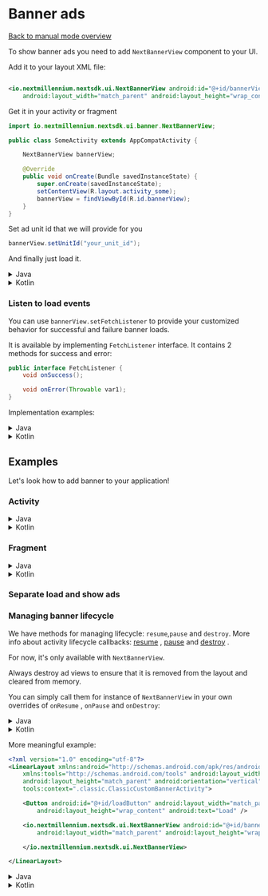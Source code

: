 # Banner ads

[Back to manual mode overview](https://github.com/nextmillenniummedia/next-sdk-android-example/blob/2.x/docs/manual/Manual.md)

To show banner ads you need to add `NextBannerView` component to your UI.

Add it to your layout XML file:

```xml

<io.nextmillennium.nextsdk.ui.NextBannerView android:id="@+id/bannerView"
    android:layout_width="match_parent" android:layout_height="wrap_content" />
```

Get it in your activity or fragment

```java
import io.nextmillennium.nextsdk.ui.banner.NextBannerView;

public class SomeActivity extends AppCompatActivity {

    NextBannerView bannerView;

    @Override
    public void onCreate(Bundle savedInstanceState) {
        super.onCreate(savedInstanceState);
        setContentView(R.layout.activity_some);
        bannerView = findViewById(R.id.bannerView);
    }
}
```

Set ad unit id that we will provide for you

```java 
bannerView.setUnitId("your_unit_id");
```

And finally just load it.

<details>
<summary style="font-size:14px">Java</summary>

```java
import io.nextmillennium.nextsdk.NextBannerView;

public class SomeActivity extends AppCompatActivity {

    NextBannerView bannerView;

    @Override
    public void onCreate(Bundle savedInstanceState) {
        super.onCreate(savedInstanceState);
        setContentView(R.layout.activity_some);
        bannerView = view.findViewById(R.id.bannerView);
        bannerView.setUnitId("Your_unit_id");
        bannerView.load();
    }
}
```

</details>

<details>
<summary style="font-size:14px">Kotlin</summary>

```kotlin
class MainActivity : AppCompatActivity() {
    override fun onCreate(savedInstanceState: Bundle?) {
        super.onCreate(savedInstanceState)
        setContentView(R.layout.activity_main)
        val banner = findViewById<NextBannerView>(R.id.banner_view)
        banner.unitId = "517"
        banner.load()
    }
}
```

</details>

### Listen to load events

You can use `bannerView.setFetchListener` to provide your customized behavior for successful and
failure banner loads.

It is available by implementing `FetchListener` interface. It contains 2 methods for success and
error:

```java
public interface FetchListener {
    void onSuccess();

    void onError(Throwable var1);
}

```

Implementation examples:

<details>
<summary>Java</summary>

```java

public class SomeActivity extends AppCompatActivity {
    @Override
    protected void onCreate(Bundle savedInstanceState) {
        super.onCreate(savedInstanceState);
        setContentView(R.layout.activity_classic_custom_banner);
        bannerView = findViewById(R.id.classicBanner);
        bannerView.setFetchListener(new FetchListener() {
            @Override
            public void onSuccess() {
                // banner loaded successfully
                Toast.makeText(this, "Successfully loaded!", Toast.LENGTH_SHORT).show();
            }

            @Override
            public void onError(Throwable throwable) {
                // some error occured
                Toast.makeText(this, "Ad load error", Toast.LENGTH_SHORT).show();
                Toast.makeText(this, throwable.getMessage(), Toast.LENGTH_LONG).show();
            }
        });
    }
}
```

</details>

<details>
<summary>Kotlin</summary>

```kotlin
class ClassicCustomBannerActivity : AppCompatActivity() {
    override fun onCreate(savedInstanceState: Bundle?) {
        super.onCreate(savedInstanceState)
        setContentView(R.layout.activity_classic_custom_banner)
        bannerView = findViewById(R.id.banner)
        bannerView?.setFetchListener(object : FetchListener {
            override fun onSuccess() {
                Toast.make(
                    this@ClassicCustomBannerActivity,
                    "Successfully loaded banner : $unitId",
                    Toast.LENGTH_SHORT
                ).show()
            }

            override fun onError(err: Throwable?) {
                Toast.make(
                    this@ClassicCustomBannerActivity,
                    "Error banner load: $err",
                    Toast.LENGTH_SHORT
                ).show()
                Toast.makeText(
                    this@ClassicCustomBannerActivity,
                    throwable.message,
                    Toast.LENGTH_LONG
                ).show()
            }
        })
    }
}

```

</details>

## Examples

Let's look how to add banner to your application!

### Activity

<details>
<summary style="font-size:14px">Java</summary>

```java
import io.nextmillennium.nextsdk.ui.banner.NextBannerView;

public class ClassicInAppBannerActivity extends AppCompatActivity {

    NextBannerView bannerView;

    @Override
    protected void onCreate(Bundle savedInstanceState) {
        super.onCreate(savedInstanceState);
        setContentView(R.layout.activity_classic_custom_banner);
        String unitId = "419";
        bannerView = findViewById(R.id.classicInAppBanner);
        bannerView.setUnitId(unitId);
        // If you need listener for Next Millennium response
        bannerView.setFetchListener(new FetchListener() {
            @Override
            public void onSuccess() {
                // banner loaded successfully
                Toast.makeText(this, "Successfully loaded!", Toast.LENGTH_SHORT).show();
            }

            @Override
            public void onError(Throwable throwable) {
                // some error occured
                Toast.makeText(this, "Ad load error", Toast.LENGTH_SHORT).show();
                Toast.makeText(this, throwable.getMessage(), Toast.LENGTH_LONG).show();
            }
        });
        bannerView.load();
    }
}
```

</details>
<details>
<summary style="font-size:14px">Kotlin</summary>

```kotlin
class ClassicCustomBannerActivity : AppCompatActivity() {
    private var bannerView: NextBannerView? = null

    override fun onCreate(savedInstanceState: Bundle?) {
        super.onCreate(savedInstanceState)
        setContentView(R.layout.activity_classic_custom_banner)
        val unitId = "419"
        bannerView = findViewById(R.id.banner)
        bannerView?.setUnitId(unitId)
        bannerView?.setFetchListener(object : FetchListener {
            override fun onSuccess() {
                Toast.make(
                    this@ClassicCustomBannerActivity,
                    "Successfully loaded banner : $unitId",
                    Toast.LENGTH_SHORT
                ).show()
            }

            override fun onError(err: Throwable?) {
                Toast.make(
                    this@ClassicCustomBannerActivity,
                    "Error banner load: $err",
                    Toast.LENGTH_SHORT
                ).show()
                Toast.makeText(
                    this@ClassicCustomBannerActivity,
                    throwable.message,
                    Toast.LENGTH_LONG
                ).show()
            }
        })
        bannerView?.load()
    }
}
```

</details>

### Fragment

<details>
<summary style="font-size:14px">Java</summary>

```java
public class NewsFragment extends Fragment {

    private NextBannerView bannerView;

    @Override
    public void onViewCreated(View view, Bundle savedInstanceState) {
        super.onViewCreated(view, savedInstanceState);
        bannerView = view.findViewById(R.id.banner);
        bannerView.setUnitId("your_unit_id");
        bannerView.load();
    }
}
```

</details>
<details>
<summary style="font-size:14px">Kotlin</summary>

```kotlin
class NewsFragment : Fragment() {

    override fun onViewCreated(view: View, savedInstanceState: Bundle?) {
        super.onViewCreated(view, savedInstanceState)
        val bannerView = findViewById<NextBannerView>(R.id.banner_view)
        bannerView.unitId = "your_unit_id"
        bannerView.setFetchListener(object : FetchListener {
            override fun onSuccess() {
                // banner loaded successfully
            }

            override fun onError(err: Throwable?) {
                // some error occured
            }
        })
        bannerView.load()
    }
}
```

</details>

### Separate load and show ads

<!-- TODO: add load->show example -->

### Managing banner lifecycle

We have methods for managing lifecycle: `resume`,`pause` and `destroy`. More info about activity
lifecycle
callbacks: [resume](https://developer.android.com/guide/components/activities/activity-lifecycle#onresume)
, [pause](https://developer.android.com/guide/components/activities/activity-lifecycle#onpause)
and [destroy](https://developer.android.com/guide/components/activities/activity-lifecycle#ondestroy)
.

For now, it's only available with `NextBannerView`.

Always destroy ad views to ensure that it is removed from the layout and cleared from memory.

You can simply call them for instance of `NextBannerView` in your own overrides of `onResume`
, `onPause` and `onDestroy`:

<details>
<summary>Java</summary>

```java

import io.nextmillennium.nextsdk.core.ui.NextBannerView;

public class ClassicCustomBannerActivity extends AppCompatActivity {
    private NextBannerView banner;

    @Override
    protected void onCreate(Bundle savedInstanceState) {
        super.onCreate(savedInstanceState);
        setContentView(R.layout.activity_classic_custom_banner);
        banner = findViewById(R.id.banner);
        banner.setUnitId("417");
        banner.load();
    }

    @Override
    protected void onPause() {
        if (banner != null) {
            banner.pause();
        }
        super.onPause();
    }

    @Override
    protected void onDestroy() {
        if (banner != null) {
            banner.destroy();
        }
        super.onDestroy();
    }

    @Override
    protected void onResume() {
        super.onResume();
        if (banner == null) return;
        banner.resume();
    }
}
```

</details>


<details>
<summary>Kotlin</summary>

```kotlin
class ClassicCustomBannerActivity : AppCompatActivity() {
    var classicBanner: NextBannerView?

    override fun onCreate(savedInstanceState: Bundle?) {
        super.onCreate(savedInstanceState)
        setContentView(R.layout.activity_classic_custom_banner)
        banner = findViewById(R.id.classicInAppBanner)
    }

    override fun onPause() {
        classicBanner?.pause()
        super.onPause()
    }

    override fun onDestroy() {
        classicBanner?.destroy()
        super.onDestroy()
    }

    override fun onResume() {
        super.onResume()
        classicBanner?.resume()
    }
}
```

</details>


More meaningful example:

```xml
<?xml version="1.0" encoding="utf-8"?>
<LinearLayout xmlns:android="http://schemas.android.com/apk/res/android"
    xmlns:tools="http://schemas.android.com/tools" android:layout_width="match_parent"
    android:layout_height="match_parent" android:orientation="vertical"
    tools:context=".classic.ClassicCustomBannerActivity">

    <Button android:id="@+id/loadButton" android:layout_width="match_parent"
        android:layout_height="wrap_content" android:text="Load" />

    <io.nextmillennium.nextsdk.ui.NextBannerView android:id="@+id/banner"
        android:layout_width="match_parent" android:layout_height="wrap_content">

    </io.nextmillennium.nextsdk.ui.NextBannerView>

</LinearLayout>
```

<details>
<summary>Java</summary>

```java
public class ClassicCustomBannerActivity extends AppCompatActivity {

    private NextBannerView classicBanner;
    private ActivityClassicCustomBannerBinding binding;

    @Override
    protected void onCreate(Bundle savedInstanceState) {
        super.onCreate(savedInstanceState);
        binding = ActivityClassicCustomBannerBinding.inflate(getLayoutInflater());
        setContentView(binding.getRoot());

        String unitId = "417";
        Button load = binding.loadButton;
        classicBanner = binding.banner;
        load.setOnClickListener((view) -> loadBanner(unitId));
    }

    private void loadBanner(String unitId) {
        classicBanner.setUnitId(unitId);
        classicBanner.setFetchListener(new FetchListener() {
            @Override
            public void onSuccess() {
                if (getActivity() == null || binding == null) return;
                Snackbar.make(binding.getRoot(),
                        "Successfully loaded unit",
                        Snackbar.LENGTH_SHORT).show();
            }

            @Override
            public void onError(Throwable throwable) {
                if (binding == null) return;
                Snackbar.make(binding.getRoot(), "Error ad load", Snackbar.LENGTH_SHORT)
                        .show();
                String message = throwable.getMessage() != null ? throwable.getMessage() : "Unexpected error";
                Snackbar.make(binding.getRoot(), message, Snackbar.LENGTH_SHORT)
                        .show();
            }
        });
        classicBanner.load();
    }

    @Override
    protected void onPause() {
        if (classicBanner != null) {
            classicBanner.pause();
        }
        super.onPause();
    }

    @Override
    protected void onDestroy() {
        if (classicBanner != null) {
            classicBanner.destroy();
        }
        super.onDestroy();
    }

    @Override
    protected void onResume() {
        super.onResume();
        if (classicBanner == null) return;
        classicBanner.resume();
    }
}
```

</details>


<details>
<summary>Kotlin</summary>

```Kotlin

class ClassicCustomBannerActivity : AppCompatActivity() {

    private var classicBanner: NextBannerView? = null
    private lateinit var binding: ActivityClassicCustomBannerBinding

    override fun onCreate(savedInstanceState: Bundle?) {
        super.onCreate(savedInstanceState)
        binding = ActivityClassicCustomBannerBinding.inflate(layoutInflater)
        setContentView(binding.root)
        val unitId = "417"
        val load: Button = binding.loadButton
        classicBanner = binding.banner
        load.setOnClickListener { loadBanner(unitId) }
    }

    private fun loadBanner(unitId: String) {
        classicBanner?.unitId = unitId
        classicBanner?.setFetchListener(object : FetchListener {
            override fun onSuccess() {
                showLoaded(unitId)
            }

            override fun onError(err: Throwable?) {
                showError(it)
            }
        })
        classicBanner?.load()
    }

    override fun onPause() {
        classicBanner?.pause()
        super.onPause()
    }

    override fun onDestroy() {
        classicBanner?.destroy()
        super.onDestroy()
    }

    override fun onResume() {
        super.onResume()
        classicBanner?.resume()
    }

    private fun showLoaded(message: String = "") {
        Snackbar.make(
            binding.root,
            "Successfully loaded banner : $message",
            Snackbar.LENGTH_SHORT
        ).show()
    }

    private fun showError(error: Throwable) {
        Snackbar.make(binding.root, "Error banner load: $error", Snackbar.LENGTH_SHORT)
            .show()
    }
}
```

</details>

